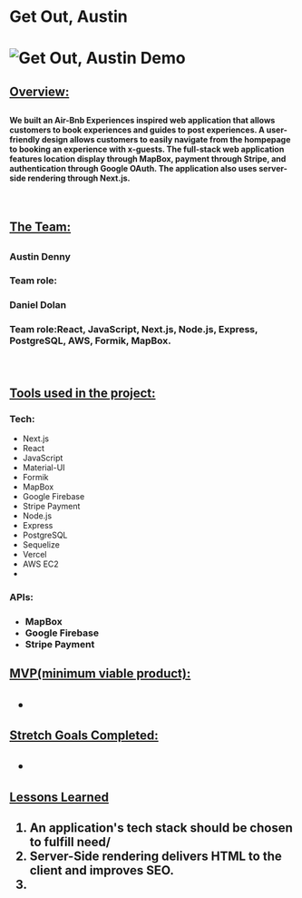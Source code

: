 <h1>Get Out, Austin<h1>

![Get Out, Austin Demo](images/getoutaustin.gif)

<h2><u>Overview:</u><h2>
<h4>We built an Air-Bnb Experiences inspired web application that allows customers to book experiences and guides to post experiences. A user-friendly design allows customers to easily navigate from the hompepage to booking an experience with x-guests. The full-stack web application features location display through MapBox, payment through Stripe, and authentication through Google OAuth. The application also uses server-side rendering through Next.js. </h4>

</br>

<h2><u>The Team:</u><h2>

<h3>Austin Denny<h3>
<b>Team role:</b> 
</br>

<h3>Daniel Dolan<h3>
<b>Team role:</b>React, JavaScript, Next.js, Node.js, Express, PostgreSQL, AWS, Formik, MapBox. 
</br>
</br>
</br>

<h2><u>Tools used in the project:</u><h3>
<h3>Tech:</h3>
<ul>
    <li>Next.js</li>
    <li>React</li>
    <li>JavaScript</li>
    <li>Material-UI</li>
    <li>Formik</li>
    <li>MapBox</li>
    <li>Google Firebase</li>
    <li>Stripe Payment</li>
    <li>Node.js</li>
    <li>Express</li>
    <li>PostgreSQL</li>
    <li>Sequelize</li>
    <li>Vercel</li>
    <li>AWS EC2<li>
</ul>

<h3>APIs:<h3>
<ul>
    <li>MapBox</li>
    <li>Google Firebase</li>
    <li>Stripe Payment</li>
</ul>

<h2><u>MVP(minimum viable product):</u><h2>
<ul>
    <li></li>
</ul>

<h2><u>Stretch Goals Completed:</u><h2>
<ul>
    <li></li>
</ul>

<h2><u>Lessons Learned</u><h2>
<ol>
    <li>An application's tech stack should be chosen to fulfill need/</li>
    <li>Server-Side rendering delivers HTML to the client and improves SEO.</li>
    <li></li>
</ol>
